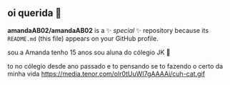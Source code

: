 ## oi querida 👋

**amandaAB02/amandaAB02** is a ✨ _special_ ✨ repository because its `README.md` (this file) appears on your GitHub profile.

sou a Amanda
tenho 15 anos
sou aluna do cólegio JK 🦭

to no cólegio desde ano passado e to pensando se to fazendo o certo da minha vida
https://media.tenor.com/olr0tUuWI7gAAAAi/cuh-cat.gif
